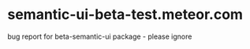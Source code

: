 semantic-ui-beta-test.meteor.com
================================

bug report for beta-semantic-ui package - please ignore
